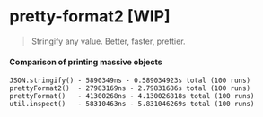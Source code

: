# pretty-format2 [WIP]

> Stringify any value. Better, faster, prettier.

#### Comparison of printing massive objects

```
JSON.stringify() - 5890349ns - 0.589034923s total (100 runs)
prettyFormat2()  - 27983169ns - 2.79831686s total (100 runs)
prettyFormat()   - 41300268ns - 4.130026818s total (100 runs)
util.inspect()   - 58310463ns - 5.831046269s total (100 runs)
```
